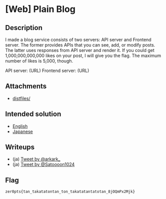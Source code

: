 # [Web] Plain Blog
## Description
I made a blog service consists of two servers: API server and Frontend server. The former provides APIs that you can see, add, or modify posts. The latter uses responses from API server and render it.
If you could get 1,000,000,000,000 likes on your post, I will give you the flag. The maximum number of likes is 5,000, though.

API server: (URL)
Frontend server: (URL)

## Attachments
- [distfiles/](distfiles/)

## Intended solution
- [English](https://nanimokangaeteinai.hateblo.jp/entry/2023/07/17/101119#Web-239-Plain-Blog-14-solves)
- [Japanese](https://nanimokangaeteinai.hateblo.jp/entry/2023/07/17/141919#Web-239-Plain-Blog-14-solves)

## Writeups
- (ja) [Tweet by @arkark_](https://twitter.com/arkark_/status/1680440212470759425)
- (ja) [Tweet by @Satoooon1024](https://twitter.com/Satoooon1024/status/1680413520075309056)

## Flag
```
zer0pts{tan_takatatontan_ton_takatatantatotan_8jOQmPx2Mjk}
```